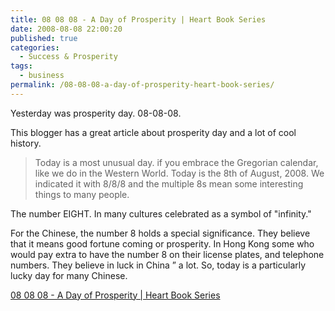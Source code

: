 ```yaml
---
title: 08 08 08 - A Day of Prosperity | Heart Book Series
date: 2008-08-08 22:00:20
published: true
categories:
  - Success & Prosperity
tags:
  - business
permalink: /08-08-08-a-day-of-prosperity-heart-book-series/
---
```

Yesterday was prosperity day. 08-08-08.

This blogger has a great article about prosperity day and a lot of cool history.

>Today is a most unusual day. if you embrace the Gregorian calendar, like we do in the Western World.  Today is the 8th of August, 2008.  We indicated it with 8/8/8 and the multiple 8s mean some interesting things to many people.

The number EIGHT. In many cultures celebrated as a symbol of  "infinity."

For the Chinese, the number 8 holds a special significance.  They believe that it means good fortune coming or prosperity.  In Hong Kong some who would pay extra to have the number 8 on their license plates, and telephone numbers.  They believe in luck in China  ” a lot.  So, today is a particularly lucky day for many Chinese.

[08 08 08 - A Day of Prosperity | Heart Book Series](http://heartbookseries.com/stories/08-08-08-a-day-of-prosperity/)
